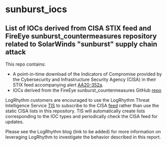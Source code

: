 # sunburst_iocs
## List of IOCs derived from CISA STIX feed and FireEye sunburst_countermeasures repository related to SolarWinds "sunburst" supply chain attack

This repo contains:
- A point-in-time download of the Indicators of Compromise provided by the Cybersecurity and Infrastructure Security Agency (CISA) in their STIX feed accompanying alert [AA20-352a](https://us-cert.cisa.gov/ncas/alerts/aa20-352a).
- IOCs derived from the FireEye sunburst_countermeasures GitHub [repo](https://github.com/fireeye/sunburst_countermeasures)

LogRhythm customers are encouraged to use the LogRhythm Threat Intelligence Service [TIS](https://docs.logrhythm.com/docs/enterprise/other-logrhythm-applications/threat-intelligence-service-v-1-9-3) to subscribe to the CISA [feed](https://us-cert.cisa.gov/sites/default/files/publications/AA20-352A.stix.xml) rather than use the static CISA lists in this repository. TIS will automatically create lists corresponding to the IOC types and periodically check the CISA feed for updates.

Please see the LogRhythm blog (link to be added) for more information on leveraging LogRhythm to investigate the behavior described in this report.
